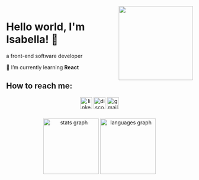 

<img align="right" height="200" src="https://miro.medium.com/v2/resize:fit:700/1*krJsZsRUsIz3kCEW8VaC0A.gif"  />
<h1 align="left">
  Hello world, I'm Isabella! 👋
</h1>
<p align="left">a front-end software developer</p>
<p align="left">🌱 I’m currently learning <strong>React</strong></p>

<h2 align="left">How to reach me: </h2>
<div align="center">
  <img src="https://img.shields.io/static/v1?message=LinkedIn&logo=linkedin&label=&color=0077B5&logoColor=white&labelColor=&style=for-the-badge" height="32" alt="linkedin logo"  />
  <img src="https://img.shields.io/static/v1?message=Discord&logo=discord&label=&color=7289DA&logoColor=white&labelColor=&style=for-the-badge" height="32" alt="discord logo"  />
  <img src="https://img.shields.io/static/v1?message=Gmail&logo=gmail&label=&color=D14836&logoColor=white&labelColor=&style=for-the-badge" height="32" alt="gmail logo"  />
</div>

###

<div align="center">
  <img src="https://github-readme-stats.vercel.app/api?username=raory1&hide_title=true&hide_rank=false&show_icons=true&include_all_commits=false&count_private=true&disable_animations=false&theme=tokyonight&locale=en&hide_border=true&order=1" height="150" alt="stats graph"  />
  <img src="https://github-readme-stats.vercel.app/api/top-langs?username=raory1&locale=en&hide_title=false&layout=compact&card_width=320&langs_count=5&theme=tokyonight&hide_border=true&order=2" height="150" alt="languages graph"  />
</div>


